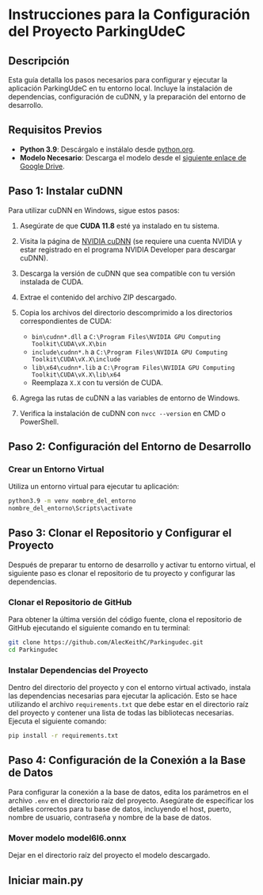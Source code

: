 # Instrucciones para la Configuración del Proyecto ParkingUdeC

## Descripción

Esta guía detalla los pasos necesarios para configurar y ejecutar la aplicación ParkingUdeC en tu entorno local. Incluye la instalación de dependencias, configuración de cuDNN, y la preparación del entorno de desarrollo.

## Requisitos Previos

- **Python 3.9**: Descárgalo e instálalo desde [python.org](https://www.python.org/downloads/).
- **Modelo Necesario**: Descarga el modelo desde el [siguiente enlace de Google Drive](https://drive.google.com/file/d/1Vqsstft0tRYBltPqTwtcO97WC8dZtQzC/view?usp=sharing).

## Paso 1: Instalar cuDNN

Para utilizar cuDNN en Windows, sigue estos pasos:

1. Asegúrate de que **CUDA 11.8** esté ya instalado en tu sistema.
2. Visita la página de [NVIDIA cuDNN](https://developer.nvidia.com/cudnn) (se requiere una cuenta NVIDIA y estar registrado en el programa NVIDIA Developer para descargar cuDNN).
3. Descarga la versión de cuDNN que sea compatible con tu versión instalada de CUDA.
4. Extrae el contenido del archivo ZIP descargado.
5. Copia los archivos del directorio descomprimido a los directorios correspondientes de CUDA:
    - `bin\cudnn*.dll` a `C:\Program Files\NVIDIA GPU Computing Toolkit\CUDA\vX.X\bin`
    - `include\cudnn*.h` a `C:\Program Files\NVIDIA GPU Computing Toolkit\CUDA\vX.X\include`
    - `lib\x64\cudnn*.lib` a `C:\Program Files\NVIDIA GPU Computing Toolkit\CUDA\vX.X\lib\x64`
    - Reemplaza `X.X` con tu versión de CUDA.

6. Agrega las rutas de cuDNN a las variables de entorno de Windows.
7. Verifica la instalación de cuDNN con `nvcc --version` en CMD o PowerShell.

## Paso 2: Configuración del Entorno de Desarrollo

### Crear un Entorno Virtual

Utiliza un entorno virtual para ejecutar tu aplicación:

```bash
python3.9 -m venv nombre_del_entorno
nombre_del_entorno\Scripts\activate
```
## Paso 3: Clonar el Repositorio y Configurar el Proyecto

Después de preparar tu entorno de desarrollo y activar tu entorno virtual, el siguiente paso es clonar el repositorio de tu proyecto y configurar las dependencias.

### Clonar el Repositorio de GitHub

Para obtener la última versión del código fuente, clona el repositorio de GitHub ejecutando el siguiente comando en tu terminal:

```bash
git clone https://github.com/AlecKeithC/Parkingudec.git
cd Parkingudec
```

### Instalar Dependencias del Proyecto

Dentro del directorio del proyecto y con el entorno virtual activado, instala las dependencias necesarias para ejecutar la aplicación. Esto se hace utilizando el archivo `requirements.txt` que debe estar en el directorio raíz del proyecto y contener una lista de todas las bibliotecas necesarias. Ejecuta el siguiente comando:
```bash
pip install -r requirements.txt
```

## Paso 4: Configuración de la Conexión a la Base de Datos

Para configurar la conexión a la base de datos, edita los parámetros en el archivo `.env` en el directorio raíz del proyecto. Asegúrate de especificar los detalles correctos para tu base de datos, incluyendo el host, puerto, nombre de usuario, contraseña y nombre de la base de datos.

### Mover modelo model6l6.onnx

Dejar en el directorio raíz del proyecto el modelo descargado.

## Iniciar main.py
